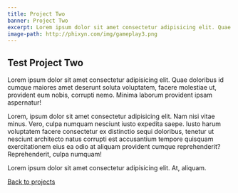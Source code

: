 ```yaml
---
title: Project Two
banner: Project Two
excerpt: Lorem ipsum dolor sit amet consectetur adipisicing elit. Quae doloribus id cumque maiores amet deserunt soluta voluptatem, facere molestiae ut, provident eum nobis, corrupti nemo.
image-path: http://phixyn.com/img/gameplay3.png
---
```


## Test Project Two

Lorem ipsum dolor sit amet consectetur adipisicing elit. Quae doloribus id cumque maiores amet deserunt soluta voluptatem, facere molestiae ut, provident eum nobis, corrupti nemo. Minima laborum provident ipsam aspernatur!

Lorem, ipsum dolor sit amet consectetur adipisicing elit. Nam nisi vitae minus. Vero, culpa numquam nesciunt iusto expedita saepe. Iusto harum voluptatem facere consectetur ex distinctio sequi doloribus, tenetur ut nesciunt architecto natus corrupti est accusantium tempore quisquam exercitationem eius ea odio at aliquam provident cumque reprehenderit? Reprehenderit, culpa numquam!

Lorem ipsum dolor sit amet consectetur adipisicing elit. At, aliquam.

[Back to projects](/projects)